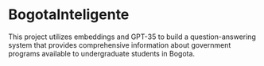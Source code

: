 # BogotaInteligente
This project utilizes embeddings and GPT-35 to build a question-answering system that provides comprehensive information about government programs available to undergraduate students in Bogota.
